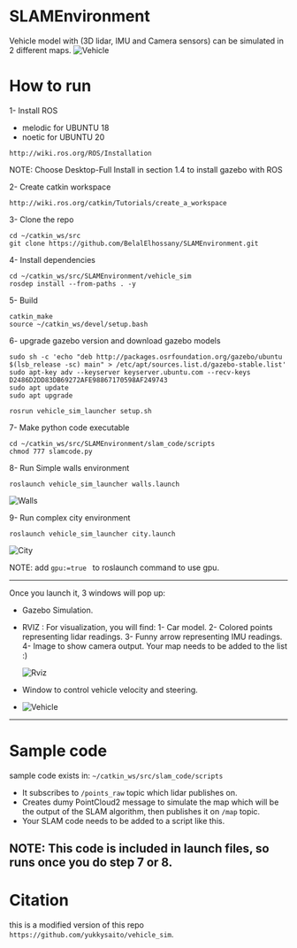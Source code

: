 # SLAMEnvironment

Vehicle model with (3D lidar, IMU and Camera sensors) can be simulated in 2 different maps.
![ Vehicle ](https://github.com/BelalElhossany/SLAMEnvironment/blob/main/images/vehicle.PNG)

# How to run

1- Install ROS
  - melodic for UBUNTU 18
  - noetic for UBUNTU 20
 ```
 http://wiki.ros.org/ROS/Installation
 ```
 NOTE: Choose Desktop-Full Install in section 1.4 to install gazebo with ROS
 
 2- Create catkin workspace
 ```
 http://wiki.ros.org/catkin/Tutorials/create_a_workspace
 ```
 
 3- Clone the repo
 ```
 cd ~/catkin_ws/src
 git clone https://github.com/BelalElhossany/SLAMEnvironment.git
 ```
 
 4- Install dependencies
 ```
 cd ~/catkin_ws/src/SLAMEnvironment/vehicle_sim
 rosdep install --from-paths . -y
 ```
 
 5- Build
 ```
 catkin_make
 source ~/catkin_ws/devel/setup.bash
 ```
 6- upgrade gazebo version and download gazebo models
 ```
sudo sh -c 'echo "deb http://packages.osrfoundation.org/gazebo/ubuntu $(lsb_release -sc) main" > /etc/apt/sources.list.d/gazebo-stable.list'
sudo apt-key adv --keyserver keyserver.ubuntu.com --recv-keys D2486D2DD83DB69272AFE98867170598AF249743
sudo apt update
sudo apt upgrade
 ```
 ```
 rosrun vehicle_sim_launcher setup.sh
 ```
 
 7- Make python code executable
 ```
 cd ~/catkin_ws/src/SLAMEnvironment/slam_code/scripts
 chmod 777 slamcode.py
 ```
 8- Run Simple walls environment
 ```
 roslaunch vehicle_sim_launcher walls.launch
 ```
 ![ Walls ](https://github.com/BelalElhossany/SLAMEnvironment/blob/main/images/walls.PNG)
 
 9- Run complex city environment
 ```
 roslaunch vehicle_sim_launcher city.launch
 ```
 ![ City ](https://github.com/BelalElhossany/SLAMEnvironment/blob/main/images/city.PNG)
 
 NOTE: add ```gpu:=true ``` to roslaunch command to use gpu.

-------------------------------------------------------------------------------------------
Once you launch it, 3 windows will pop up:
  - Gazebo Simulation.
  - RVIZ : For visualization, you will find:
    1- Car model.
    2- Colored points representing lidar readings.
    3- Funny arrow representing IMU readings.
    4- Image to show camera output.
    Your map needs to be added to the list :)
    
    ![ Rviz ](https://github.com/BelalElhossany/SLAMEnvironment/blob/main/images/rviz.PNG)
  - Window to control vehicle velocity and steering.
  - 
    ![ Vehicle ](https://github.com/BelalElhossany/SLAMEnvironment/blob/main/images/control.PNG)

-------------------------------------------------------------------------------------------
# Sample code
sample code exists in: ```~/catkin_ws/src/slam_code/scripts```
  - It subscribes to ```/points_raw``` topic which lidar publishes on.
  - Creates dumy PointCloud2 message to simulate the map which will be the output of the SLAM algorithm, then publishes it on ```/map``` topic.
  - Your SLAM code needs to be added to a script like this.

NOTE: This code is included in launch files, so runs once you do step 7 or 8.
-------------------------------------------------------------------------------------------
# Citation

this is a modified version of this repo ```https://github.com/yukkysaito/vehicle_sim```.
